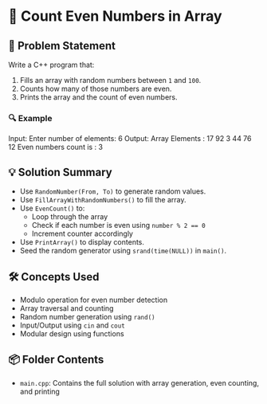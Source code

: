 # 🧮 Count Even Numbers in Array

## 🧩 Problem Statement
Write a C++ program that:
1. Fills an array with random numbers between `1` and `100`.
2. Counts how many of those numbers are even.
3. Prints the array and the count of even numbers.

### 🔍 Example
Input:
Enter number of elements: 6
Output:
Array Elements : 17 92 3 44 76 12 
Even numbers count is : 3

## 💡 Solution Summary
- Use `RandomNumber(From, To)` to generate random values.
- Use `FillArrayWithRandomNumbers()` to fill the array.
- Use `EvenCount()` to:
  - Loop through the array
  - Check if each number is even using `number % 2 == 0`
  - Increment counter accordingly
- Use `PrintArray()` to display contents.
- Seed the random generator using `srand(time(NULL))` in `main()`.

## 🛠️ Concepts Used
- Modulo operation for even number detection
- Array traversal and counting
- Random number generation using `rand()`
- Input/Output using `cin` and `cout`
- Modular design using functions

## 📦 Folder Contents
- `main.cpp`: Contains the full solution with array generation, even counting, and printing
